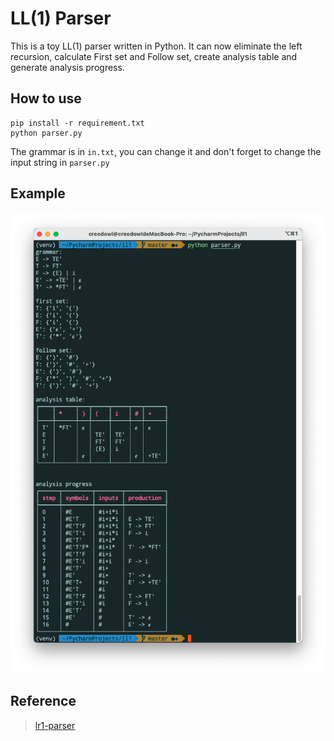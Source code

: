 # LL(1) Parser

This is a toy LL(1) parser written in Python. It can now eliminate the left recursion, calculate First set and Follow set,
create analysis table and generate analysis progress.

## How to use

```shell script
pip install -r requirement.txt
python parser.py
```

The grammar is in `in.txt`, you can change it and don't forget to change the input string in `parser.py`

## Example

![example](screenshot/screenshot.png)

## Reference

> [lr1-parser](https://github.com/queensferryme/lr1-parser)